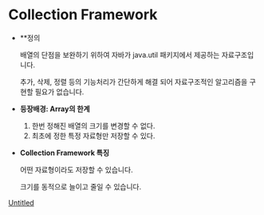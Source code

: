 # Collection Framework

- **정의

    배열의 단점을 보완하기 위하여 자바가 java.util 패키지에서 제공하는 자료구조입니다.

    추가, 삭제, 정렬 등의 기능처리가 간단하게 해결 되어 자료구조적인 알고리즘을 구현할 필요가 없습니다.

- **등장배경: Array의 한계**
    1. 한번 정해진 배열의 크기를 변경할 수 없다.
    2. 최초에 정한 특정 자료형만 저장할 수 있다.
- **Collection Framework 특징**

    어떤 자료형이라도 저장할 수 있습니다.

    크기를 동적으로 늘이고 줄일 수 있습니다.

[Untitled](https://www.notion.so/407c8c2506de4ae68cb51725527e4d43)

##